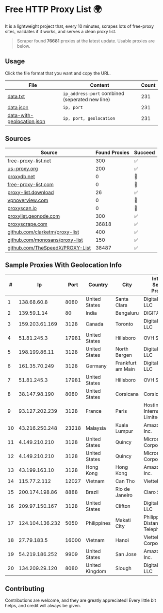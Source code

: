 
# Free HTTP Proxy List 🌍

It is a lightweight project that, every 10 minutes, scrapes lots of free-proxy sites, validates if it works, and serves a clean proxy list.


> Scraper found **76681** proxies at the latest update. Usable proxies are below.

## Usage

Click the file format that you want and copy the URL.


|File|Content|Count|
|----|-------|-----|
|[data.txt](https://raw.githubusercontent.com/themiralay/Proxy-List-World/master/data.txt)|`ip_address:port` combined (seperated new line)|231|
|[data.json](https://raw.githubusercontent.com/themiralay/Proxy-List-World/master/data.json)|`ip, port`|231|
|[data-with-geolocation.json](https://raw.githubusercontent.com/themiralay/Proxy-List-World/master/data-with-geolocation.json)|`ip, port, geolocation`|231|

## Sources

|Source|Found Proxies|Succeed|
|------|-------------|-------|
|[free-proxy-list.net](https://free-proxy-list.net)|300|✅|
|[us-proxy.org](https://www.us-proxy.org)|200|✅|
|[proxydb.net](http://proxydb.net)|0|🚫|
|[free-proxy-list.com](https://free-proxy-list.com/?page=&port=&type%5B%5D=http&type%5B%5D=https&up_time=0&search=Search)|0|🚫|
|[proxy-list.download](https://www.proxy-list.download/HTTP)|26|✅|
|[vpnoverview.com](https://vpnoverview.com/privacy/anonymous-browsing/free-proxy-servers)|0|🚫|
|[proxyscan.io](https://www.proxyscan.io)|0|🚫|
|[proxylist.geonode.com](https://proxylist.geonode.com/api/proxy-list?limit=300&page=1&sort_by=lastChecked&sort_type=desc&protocols=http,https)|300|✅|
|[proxyscrape.com](https://api.proxyscrape.com/v2/?request=displayproxies&protocol=http&timeout=10000&country=all&ssl=all&anonymity=all)|36818|✅|
|[github.com/clarketm/proxy-list](https://raw.githubusercontent.com/clarketm/proxy-list/master/proxy-list-raw.txt)|400|✅|
|[github.com/monosans/proxy-list](https://raw.githubusercontent.com/monosans/proxy-list/main/proxies/http.txt)|150|✅|
|[github.com/TheSpeedX/PROXY-List](https://raw.githubusercontent.com/TheSpeedX/PROXY-List/master/http.txt)|38487|✅|


## Sample Proxies With Geolocation Info

|#|Ip|Port|Country|City|Internet Service Provider|
|-|--|----|-------|----|-------------------------|
|1|138.68.60.8|8080|United States|Santa Clara|DigitalOcean, LLC|
|2|139.59.1.14|80|India|Bengaluru|DIGITALOCEAN|
|3|159.203.61.169|3128|Canada|Toronto|DigitalOcean, LLC|
|4|51.81.245.3|17981|United States|Hillsboro|OVH SAS|
|5|198.199.86.11|3128|United States|North Bergen|DigitalOcean, LLC|
|6|161.35.70.249|3128|Germany|Frankfurt am Main|DigitalOcean, LLC|
|7|51.81.245.3|17981|United States|Hillsboro|OVH SAS|
|8|38.147.98.190|8080|United States|Corsicana|Corsicana ISD|
|9|93.127.202.239|3128|France|Paris|Hostinger International Limited|
|10|43.216.250.248|23218|Malaysia|Kuala Lumpur|Amazon.com, Inc.|
|11|4.149.210.210|3128|United States|Quincy|Microsoft Corporation|
|12|4.149.210.210|3128|United States|Quincy|Microsoft Corporation|
|13|43.199.163.10|3128|Hong Kong|Hong Kong|Amazon.com, Inc.|
|14|115.77.2.112|12027|Vietnam|Can Tho|Viettel Group|
|15|200.174.198.86|8888|Brazil|Rio de Janeiro|Claro S.A|
|16|209.97.150.167|3128|United States|Clifton|DigitalOcean, LLC|
|17|124.104.136.232|5050|Philippines|Makati City|Philippine Long Distance Telephone Co.|
|18|27.79.183.5|16000|Vietnam|Hanoi|Viettel Corporation|
|19|54.219.186.252|9909|United States|San Jose|Amazon.com, Inc.|
|20|134.209.29.120|8080|United Kingdom|Slough|DigitalOcean, LLC|



## Contributing

Contributions are welcome, and they are greatly appreciated! Every
little bit helps, and credit will always be given.

